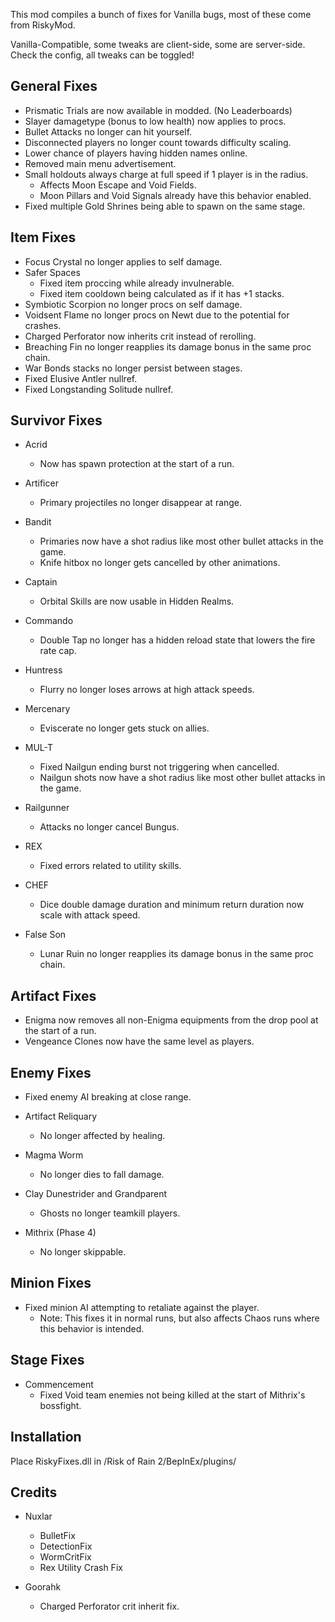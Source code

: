 This mod compiles a bunch of fixes for Vanilla bugs, most of these come from RiskyMod.

Vanilla-Compatible, some tweaks are client-side, some are server-side. Check the config, all tweaks can be toggled!

## General Fixes

- Prismatic Trials are now available in modded. (No Leaderboards)
- Slayer damagetype (bonus to low health) now applies to procs.
- Bullet Attacks no longer can hit yourself.
- Disconnected players no longer count towards difficulty scaling.
- Lower chance of players having hidden names online.
- Removed main menu advertisement.
- Small holdouts always charge at full speed if 1 player is in the radius.
	- Affects Moon Escape and Void Fields.
	- Moon Pillars and Void Signals already have this behavior enabled.
- Fixed multiple Gold Shrines being able to spawn on the same stage.

## Item Fixes

- Focus Crystal no longer applies to self damage.
- Safer Spaces
	- Fixed item proccing while already invulnerable.
	- Fixed item cooldown being calculated as if it has +1 stacks.
- Symbiotic Scorpion no longer procs on self damage.
- Voidsent Flame no longer procs on Newt due to the potential for crashes.
- Charged Perforator now inherits crit instead of rerolling.
- Breaching Fin no longer reapplies its damage bonus in the same proc chain.
- War Bonds stacks no longer persist between stages.
- Fixed Elusive Antler nullref.
- Fixed Longstanding Solitude nullref.

## Survivor Fixes
	
- Acrid
	- Now has spawn protection at the start of a run.
	
- Artificer
	- Primary projectiles no longer disappear at range.

- Bandit
	- Primaries now have a shot radius like most other bullet attacks in the game.
	- Knife hitbox no longer gets cancelled by other animations.
	
- Captain
	- Orbital Skills are now usable in Hidden Realms.
	
- Commando
	- Double Tap no longer has a hidden reload state that lowers the fire rate cap.
	
- Huntress
	- Flurry no longer loses arrows at high attack speeds.
	
- Mercenary
	- Eviscerate no longer gets stuck on allies.
	
- MUL-T
	- Fixed Nailgun ending burst not triggering when cancelled.
	- Nailgun shots now have a shot radius like most other bullet attacks in the game.
	
- Railgunner
	- Attacks no longer cancel Bungus.
	
- REX
	- Fixed errors related to utility skills.
	
- CHEF
	- Dice double damage duration and minimum return duration now scale with attack speed.
	
- False Son
	- Lunar Ruin no longer reapplies its damage bonus in the same proc chain.

## Artifact Fixes

- Enigma now removes all non-Enigma equipments from the drop pool at the start of a run.
- Vengeance Clones now have the same level as players.

## Enemy Fixes

- Fixed enemy AI breaking at close range.

- Artifact Reliquary
	- No longer affected by healing.

- Magma Worm
	- No longer dies to fall damage.
	
- Clay Dunestrider and Grandparent
	- Ghosts no longer teamkill players.
	
- Mithrix (Phase 4)
	- No longer skippable.
	
## Minion Fixes

- Fixed minion AI attempting to retaliate against the player.
	- Note: This fixes it in normal runs, but also affects Chaos runs where this behavior is intended.
	
## Stage Fixes

- Commencement
	- Fixed Void team enemies not being killed at the start of Mithrix's bossfight.

## Installation
Place RiskyFixes.dll in /Risk of Rain 2/BepInEx/plugins/

## Credits

- Nuxlar
	- BulletFix
	- DetectionFix
	- WormCritFix
	- Rex Utility Crash Fix
	
- Goorahk
	- Charged Perforator crit inherit fix.